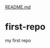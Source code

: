 [README.md](https://github.com/Satishgundlapally/first-repo/files/7050696/README.md)
# first-repo
my first repo
